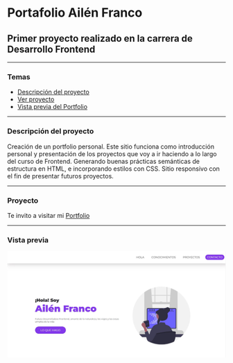 # Portafolio Ailén Franco 

## Primer proyecto realizado en la carrera de Desarrollo Frontend

--- 

### Temas

- [Descripción del proyecto](#descripción-del-proyecto)
- [Ver proyecto](#proyecto)
- [Vista previa del Portfolio](#vista-previa)

---

### Descripción del proyecto

Creación de un portfolio personal. Este sitio funciona como introducción personal y presentación de los proyectos que voy a ir haciendo a lo largo del curso de Frontend.
Generando buenas prácticas semánticas de estructura en HTML, e incorporando estilos con CSS. Sitio responsivo con el fin de presentar futuros proyectos.

---

### Proyecto
Te invito a visitar mi <a href="https://ailen-yamila.000webhostapp.com/" name="Portfolio">Portfolio</a>

---

### Vista previa
![Portolio](/img/img-readme.jpg)